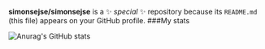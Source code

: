 
**simonsejse/simonsejse** is a ✨ _special_ ✨ repository because its `README.md` (this file) appears on your GitHub profile.
###My stats

![Anurag's GitHub stats](https://github-readme-stats.vercel.app/api?username=simonsejse&show_icons=true&theme=radical)

